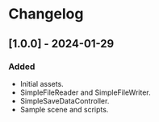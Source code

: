 # Changelog

## [1.0.0] - 2024-01-29
### Added
- Initial assets.
- SimpleFileReader and SimpleFileWriter.
- SimpleSaveDataController.
- Sample scene and scripts.
